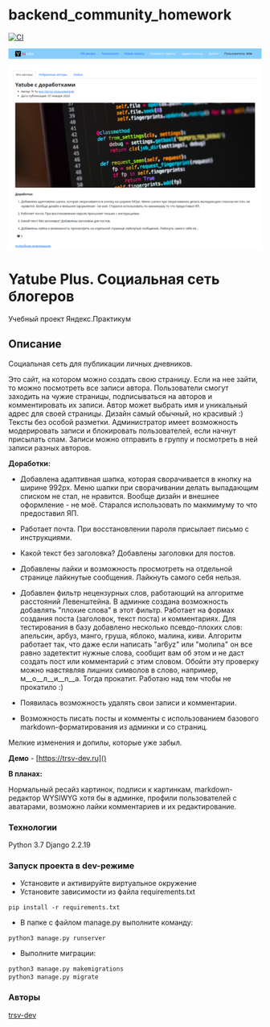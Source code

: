 # backend_community_homework

[![CI](https://github.com/yandex-praktikum/hw02_community/actions/workflows/python-app.yml/badge.svg?branch=master)](https://github.com/yandex-praktikum/hw02_community/actions/workflows/python-app.yml)

![](screenshot.png)
 # Yatube Plus. Социальная сеть блогеров
 Учебный проект Яндекс.Практикум

## Описание
Социальная сеть для публикации личных дневников.

Это сайт, на котором можно создать свою страницу. Если на нее зайти, то можно посмотреть все записи автора.
Пользователи смогут заходить на чужие страницы, подписываться на авторов и комментировать их записи.
Автор может выбрать имя и уникальный адрес для своей страницы. Дизайн самый обычный, но красивый :) Тексты без особой разметки.
Администратор имеет возможность модерировать записи и блокировать пользователей, если начнут присылать спам. Записи можно отправить в группу и посмотреть в ней записи разных авторов.

**Доработки:**

- Добавлена адаптивная шапка, которая сворачивается в кнопку на ширине 992px. Меню шапки при сворачивании делать выпадающим списком не стал, не нравится. Вообще дизайн и внешнее оформление - не моё. Старался использовать по макмимуму то что предоставил ЯП.

- Работает почта. При восстановлении пароля присылает письмо с инструкциями.

- Какой текст без заголовка? Добавлены заголовки для постов.

- Добавлены лайки и возможность просмотреть на отдельной странице лайкнутые сообщения. Лайкнуть самого себя нельзя.

- Добавлен фильтр нецензурных слов, работающий на алгоритме расстояний Левенштейна. В админке создана возможность добавлять "плохие слова" в этот фильтр. Работает на формах создания поста (заголовок, текст поста) и комментариях. Для тестирования в базу добавлено несколько псевдо-плохих слов: апельсин, арбуз, манго, груша, яблоко, малина, киви. Алгоритм работает так, что даже если написать "аr6уz" или "молиnа" он все равно задетектит нужные слова, сообщит вам об этом и не даст создать пост или комментарий с этим словом. Обойти эту проверку можно навстявляв лишних символов в слово, например, м__о__л__и__n__а. Тогда прокатит. Работаю над тем чтобы не прокатило :)

- Появилась возможность удалять свои записи и комментарии.

- Возможность писать посты и комменты с использованием базового markdown-форматирования из админки и со страниц.

Мелкие изменения и допилы, которые уже забыл.

**Демо** - [https://trsv-dev.ru]()

**В планах:**

Нормальный ресайз картинок, подписи к картинкам, markdown-редактор WYSIWYG хотя бы в админке, профили пользователей с аватарами, возможно лайки комментариев и их редактирование.
### Технологии
Python 3.7
Django 2.2.19
### Запуск проекта в dev-режиме
- Установите и активируйте виртуальное окружение
- Установите зависимости из файла requirements.txt
```
pip install -r requirements.txt
``` 
- В папке с файлом manage.py выполните команду:
```
python3 manage.py runserver
```
- Выполните миграции:
```
python3 manage.py makemigrations
python3 manage.py migrate
```

### Авторы
[trsv-dev](https://github.com/trsv-dev)